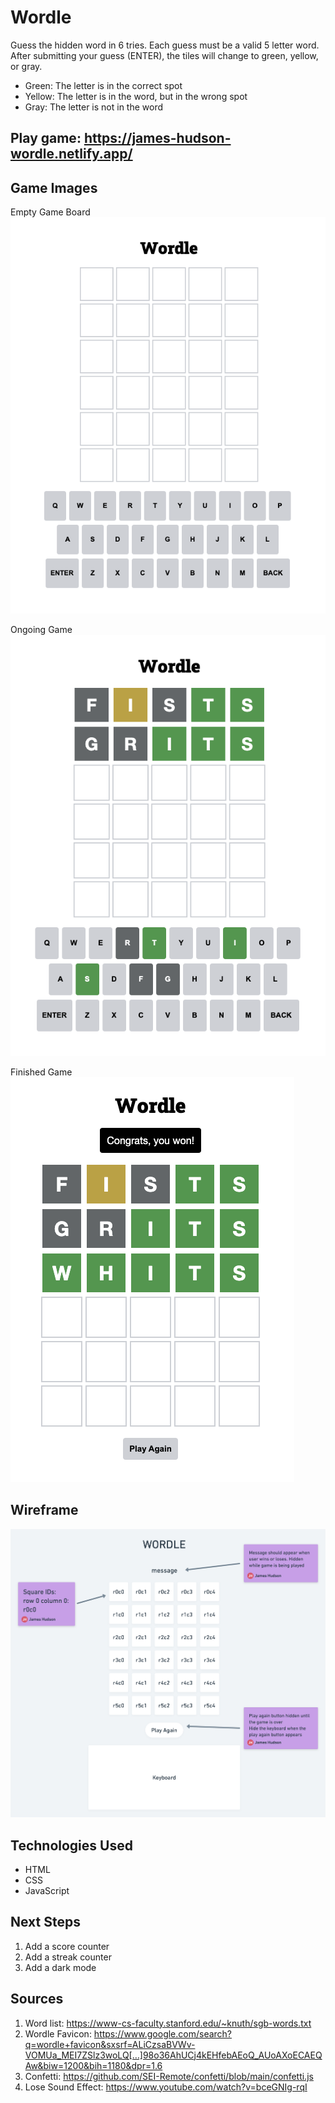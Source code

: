 # Wordle

Guess the hidden word in 6 tries. Each guess must be a valid 5 letter word. After submitting your guess (ENTER), the tiles will change to green, yellow, or gray. 
- Green: The letter is in the correct spot
- Yellow: The letter is in the word, but in the wrong spot
- Gray: The letter is not in the word

## Play game: https://james-hudson-wordle.netlify.app/

## Game Images
Empty Game Board
![Empty Game Board](Assets/empty-game-board.png)

Ongoing Game
![Ongoing Game](Assets/ongoing-game.png)

Finished Game
![Finished Game](Assets/finished-game.png)

## Wireframe
![Wireframe](Assets/Wordle%20wireframe@2x.png)

## Technologies Used 
- HTML
- CSS
- JavaScript

## Next Steps
1. Add a score counter
2. Add a streak counter
3. Add a dark mode

## Sources
1. Word list: https://www-cs-faculty.stanford.edu/~knuth/sgb-words.txt
2. Wordle Favicon: https://www.google.com/search?q=wordle+favicon&sxsrf=ALiCzsaBVWv-VOMUa_MEI7ZSlz3woLQ[…]98o36AhUCj4kEHfebAEoQ_AUoAXoECAEQAw&biw=1200&bih=1180&dpr=1.6
3. Confetti: https://github.com/SEI-Remote/confetti/blob/main/confetti.js
4. Lose Sound Effect: https://www.youtube.com/watch?v=bceGNIg-rqI